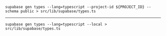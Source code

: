 `supabase gen types --lang=typescript --project-id ${PROJECT_ID} --schema public > src/lib/supabase/types.ts`

---

`supabase gen types --lang=typescript --local > src/lib/supabase/types.ts`
